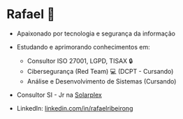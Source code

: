 # Rafael 👋

- Apaixonado por tecnologia e segurança da informação
- Estudando e aprimorando conhecimentos em:

  - Consultor ISO 27001, LGPD, TISAX 🔒
  - Cibersegurança (Red Team) 💻 (DCPT - Cursando)
  - Análise e Desenvolvimento de Sistemas (Cursando)

- Consultor SI - Jr na [Solarplex](https://www.solarplex.com.br/)

- LinkedIn: [linkedin.com/in/rafaelribeirong](https://www.linkedin.com/in/rafaelribeirong)
